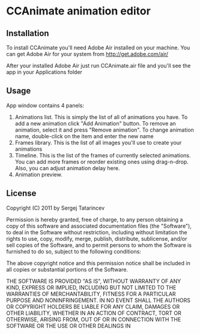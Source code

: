 CCAnimate animation editor
==========================

Installation
------------

To install CCAnimate you'll need Adobe Air installed on your machine. You can get Adobe Air for
your system from http://get.adobe.com/air/

After your installed Adobe Air just run CCAnimate.air file and you'll see the app in your 
Applications folder

Usage
-----
App window contains 4 panels:

1. Animations list. This is simply the list of all of animations you have. To add a new animation 
click "Add Animation" button. To remove an animation, select it and press "Remove animation". To 
change animation name, double-click on the item and enter the new name
2. Frames library. This is the list of all images you'll use to create your animations
3. Timeline. This is the list of the frames of currently selected animations. You can add more 
frames or reorder existing ones using drag-n-drop. Also, you can adjust animation delay here.
4. Animation preview.

License
-------
Copyright (C) 2011 by Sergej Tatarincev

Permission is hereby granted, free of charge, to any person obtaining a copy
of this software and associated documentation files (the "Software"), to deal
in the Software without restriction, including without limitation the rights
to use, copy, modify, merge, publish, distribute, sublicense, and/or sell
copies of the Software, and to permit persons to whom the Software is
furnished to do so, subject to the following conditions:

The above copyright notice and this permission notice shall be included in
all copies or substantial portions of the Software.

THE SOFTWARE IS PROVIDED "AS IS", WITHOUT WARRANTY OF ANY KIND, EXPRESS OR
IMPLIED, INCLUDING BUT NOT LIMITED TO THE WARRANTIES OF MERCHANTABILITY,
FITNESS FOR A PARTICULAR PURPOSE AND NONINFRINGEMENT. IN NO EVENT SHALL THE
AUTHORS OR COPYRIGHT HOLDERS BE LIABLE FOR ANY CLAIM, DAMAGES OR OTHER
LIABILITY, WHETHER IN AN ACTION OF CONTRACT, TORT OR OTHERWISE, ARISING FROM,
OUT OF OR IN CONNECTION WITH THE SOFTWARE OR THE USE OR OTHER DEALINGS IN




